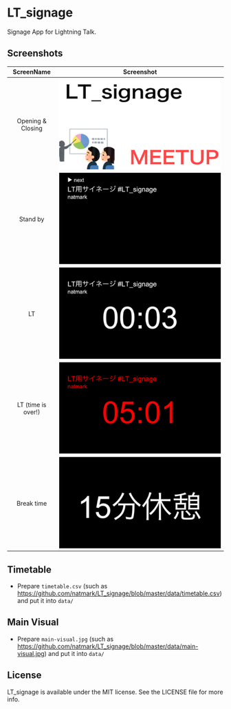 # LT_signage
Signage App for Lightning Talk.

## Screenshots
|ScreenName|Screenshot|
|:---------:|:--------:|
|Opening & Closing|![Screenshot](https://github.com/natmark/LT_signage/blob/master/Resources/screenshot1.png)|
|Stand by|![Screenshot](https://github.com/natmark/LT_signage/blob/master/Resources/screenshot2.png)|
|LT|![Screenshot](https://github.com/natmark/LT_signage/blob/master/Resources/screenshot3.png)|
|LT (time is over!)|![Screenshot](https://github.com/natmark/LT_signage/blob/master/Resources/screenshot5.png)|
|Break time|![Screenshot](https://github.com/natmark/LT_signage/blob/master/Resources/screenshot4.png)|

## Timetable
- Prepare `timetable.csv` (such as https://github.com/natmark/LT_signage/blob/master/data/timetable.csv) and put it into `data/`

## Main Visual
- Prepare `main-visual.jpg` (such as https://github.com/natmark/LT_signage/blob/master/data/main-visual.jpg) and put it into `data/`

## License
LT_signage is available under the MIT license. See the LICENSE file for more info.
